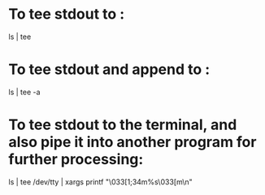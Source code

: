# To tee stdout to <outfile>:

ls | tee <outfile>

# To tee stdout and append to <outfile>:

ls | tee -a <outfile>

# To tee stdout to the terminal, and also pipe it into another program for further processing:

ls | tee /dev/tty | xargs printf "\033[1;34m%s\033[m\n"
